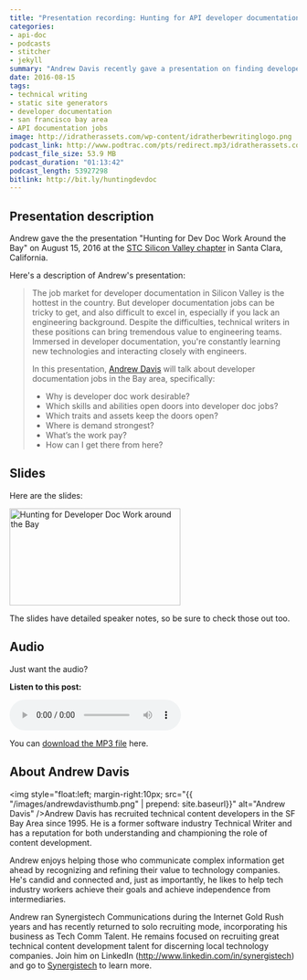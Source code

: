 ```yaml
---
title: "Presentation recording: Hunting for API developer documentation jobs in the San Francisco Bay area, by Andrew Davis"
categories:
- api-doc
- podcasts
- stitcher
- jekyll
summary: "Andrew Davis recently gave a presentation on finding developer documentation jobs, mostly for API documentation, in the San Francisco Bay area. The title of the presentation is Hunting for Dev Doc Work around the Bay. You can listen to the presentation recording, check out the slides, or just download the audio."
date: 2016-08-15
tags:
- technical writing
- static site generators
- developer documentation
- san francisco bay area
- API documentation jobs
image: http://idratherassets.com/wp-content/idratherbewritinglogo.png
podcast_link: http://www.podtrac.com/pts/redirect.mp3/idratherassets.com/podcasts/huntingdevdoc.mp3
podcast_file_size: 53.9 MB
podcast_duration: "01:13:42"
podcast_length: 53927298
bitlink: http://bit.ly/huntingdevdoc
---
```


## Presentation description

Andrew gave the the presentation "Hunting for Dev Doc Work Around the Bay" on August 15, 2016 at the [STC Silicon Valley chapter](http://www.stc-siliconvalley.org/2016/07/21/august-15-hunting-for-dev-doc-work-around-the-bay/
) in Santa Clara, California. 

Here's a description of Andrew's presentation:

> The job market for developer documentation in Silicon Valley is the hottest in the country. But developer documentation jobs can be tricky to get, and also difficult to excel in, especially if you lack an engineering background. Despite the difficulties, technical writers in these positions can bring tremendous value to engineering teams. Immersed in developer documentation, you're constantly learning new technologies and interacting closely with engineers. 
> 
> In this presentation, <a href="http://www.synergistech.com/">Andrew Davis</a> will talk about developer documentation jobs in the Bay area, specifically:
><ul>
> 	<li>Why is developer doc work desirable?</li>
> 	<li>Which skills and abilities open doors into developer doc jobs?</li>
> 	<li>Which traits and assets keep the doors open?</li>
> 	<li>Where is demand strongest?</li>
> 	<li>What’s the work pay?</li>
> 	<li>How can I get there from here?</li>
></ul>

## Slides

Here are the slides: 

<a href="https://docs.google.com/presentation/d/15S5xxMSYRZgGpdQNdHo7K9cqQQd6puZdg7aehBG2QNk/edit#slide=id.g35ed75ccf_022"><img src="http://www.stc-siliconvalley.org/wp-content/uploads/2016/07/slidethumbandrew.png" alt="Hunting for Developer Doc Work around the Bay" width="299" height="170" class="alignleft size-full wp-image-7876" /></a>

The slides have detailed speaker notes, so be sure to check those out too.

## Audio 

Just want the audio? 

<div class="audioControls">
<p><b>Listen to this post:</b></p>
<p><audio controls="controls"><source src="http://www.podtrac.com/pts/redirect.mp3/idratherassets.com/podcasts/huntingdevdoc.mp3" type="audio/mpeg" /></audio></p>

<p>You can <a href="http://www.podtrac.com/pts/redirect.mp3/idratherassets.com/podcasts/ssgtranslationcomplexity.mp3" alt="Hunting for API developer documentation jobs in the San Francisco Bay area">download the MP3 file</a> here.
</div>

## About Andrew Davis

<img style="float:left; margin-right:10px; src="{{ "/images/andrewdavisthumb.png" | prepend: site.baseurl}}" alt="Andrew Davis" />Andrew Davis has recruited technical content developers in the SF Bay Area since 1995. He is a former software industry Technical Writer and has a reputation for both understanding and championing the role of content development.

Andrew enjoys helping those who communicate complex information get ahead by recognizing and refining their value to technology companies. He's candid and connected and, just as importantly, he likes to help tech industry workers achieve their goals and achieve independence from intermediaries.

Andrew ran Synergistech Communications during the Internet Gold Rush years and has recently returned to solo recruiting mode, incorporating his business as Tech Comm Talent. He remains focused on recruiting great technical content development talent for discerning local technology companies. Join him on LinkedIn (<a href="http://www.linkedin.com/in/synergistech">http://www.linkedin.com/in/synergistech</a>) and go to [Synergistech](http://www.synergistech.com/) to learn more.

